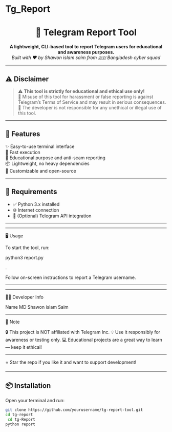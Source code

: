 # Tg_Report

<h1 align="center">🚨 Telegram Report Tool</h1>

<p align="center">
  <b>A lightweight, CLI-based tool to report Telegram users for educational and awareness purposes.</b><br>
  <i>Built with ❤️ by Shawon islam saim from 🇧🇩 Bangladesh cyber squad</i>
</p>

---

## ⚠️ Disclaimer

> ⚠️ **This tool is strictly for educational and ethical use only!**  
> 🚫 Misuse of this tool for harassment or false reporting is against Telegram’s Terms of Service and may result in serious consequences.  
> 🛑 The developer is not responsible for any unethical or illegal use of this tool.

---

## 🌟 Features

✨ Easy-to-use terminal interface  
🚀 Fast execution  
🧠 Educational purpose and anti-scam reporting  
📦 Lightweight, no heavy dependencies  
🔧 Customizable and open-source  

---

## 🧰 Requirements

- ✅ Python 3.x installed  
- 🌐 Internet connection  
- 💬 (Optional) Telegram API integration  

---


---

🖥️ Usage

To start the tool, run:

python3 report.py

.

Follow on-screen instructions to report a Telegram username.


---



---

👨‍💻 Developer Info

Name	MD Shawon islam Saim



---

📌 Note

🔒 This project is NOT affiliated with Telegram Inc.
💡 Use it responsibly for awareness or testing only.
💻 Educational projects are a great way to learn — keep it ethical!


---

⭐ Star the repo if you like it and want to support development!

---
## 📦 Installation

Open your terminal and run:

```bash
git clone https://github.com/yourusername/tg-report-tool.git
cd tg-report
 cd tg-Report
python report

